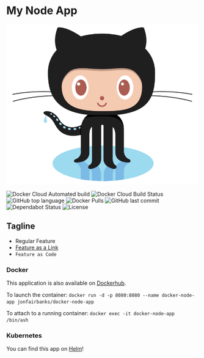 # My Node App

![Docker+Node](resources/images/logo.png)

![Docker Cloud Automated build](https://img.shields.io/docker/cloud/automated/jonfairbanks/docker-node-app.svg)
![Docker Cloud Build Status](https://img.shields.io/docker/cloud/build/jonfairbanks/docker-node-app.svg)
![GitHub top language](https://img.shields.io/github/languages/top/jonfairbanks/docker-node-app.svg)
![Docker Pulls](https://img.shields.io/docker/pulls/jonfairbanks/docker-node-app.svg)
![GitHub last commit](https://img.shields.io/github/last-commit/jonfairbanks/docker-node-app.svg)
![Dependabot Status](https://camo.githubusercontent.com/35a144257b9aec7d472244f972d918c3926d5518/68747470733a2f2f6170692e646570656e6461626f742e636f6d2f6261646765732f7374617475733f686f73743d676974687562267265706f3d79737331342f6d757369637368617265)
![License](https://img.shields.io/github/license/jonfairbanks/docker-node-app.svg?style=flat)

## Tagline

- Regular Feature
- [Feature as a Link](https://fairbanks.io/)
- `Feature as Code`

### Docker

This application is also available on [Dockerhub](https://hub.docker.com/r/jonfairbanks/).

To launch the container: 
`docker run -d -p 8080:8080 --name docker-node-app jonfairbanks/docker-node-app`

To attach to a running container:
`docker exec -it docker-node-app /bin/ash`

### Kubernetes

You can find this app on [Helm](https://jonfairbanks.github.io/helm-charts/)!